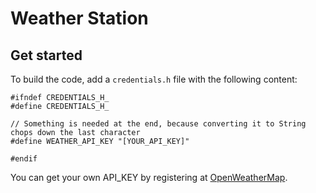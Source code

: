 # Weather Station
## Get started
To build the code, add a ```credentials.h``` file with the following content:
```
#ifndef CREDENTIALS_H_
#define CREDENTIALS_H_

// Something is needed at the end, because converting it to String chops down the last character
#define WEATHER_API_KEY "[YOUR_API_KEY]"

#endif

```

You can get your own API_KEY by registering at [OpenWeatherMap](https://openweathermap.org/).
